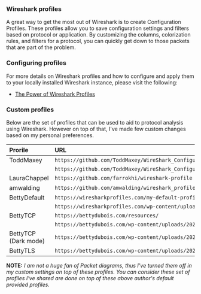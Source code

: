 ### Wireshark profiles

A great way to get the most out of Wireshark is to create Configuration Profiles.  These profiles allow you to save configuration settings and filters based on protocol or application.  By customizing the columns, colorization rules, and filters for a protocol, you can quickly get down to those packets that are part of the problem.


### Configuring profiles

For more details on Wireshark profiles and how to configure and apply them to your locally installed Wireshark instance, please visit the following:

* [The Power of Wireshark Profiles](https://youtu.be/tSzgcEB9f54)


### Custom profiles

Below are the set of profiles that can be used to aid to protocol analysis using Wireshark. However on top of that, I've made few custom changes based on my personal preferences. 

| Prorile               |   URL                                 |
| :--------             |   :-------------------------          |
| ToddMaxey             |   `https://github.com/ToddMaxey/WireShark_Configuration` |
|                       |   `https://github.com/ToddMaxey/WireShark_Configuration/blob/main/toddmax_personal_wireshark_configuration.zip` |
| LauraChappel          |   `https://github.com/farrokhi/wireshark-profile` |
| amwalding             |   `https://github.com/amwalding/wireshark_profiles` |
| BettyDefault          |   `https://wiresharkprofiles.com/my-default-profile/` |
|                       |   `https://wiresharkprofiles.com/wp-content/uploads/2020/10/Betty-Default.zip` |
| BettyTCP              |   `https://bettydubois.com/resources/` |
|                       |   `https://bettydubois.com/wp-content/uploads/2020/10/Betty-TCP.zip` |
| BettyTCP (Dark mode)  |   `https://bettydubois.com/wp-content/uploads/2020/10/Betty-TCP-D.zip` |
| BettyTLS              |   `https://bettydubois.com/wp-content/uploads/2020/09/Betty-TLS.zip` |



**NOTE:** *I am not a huge fan of Packet diagrams, thus I've turned them off in my custom settings on top of these profiles. You can consider these set of profiles I've shared are done on top of these above author's default provided profiles.*
